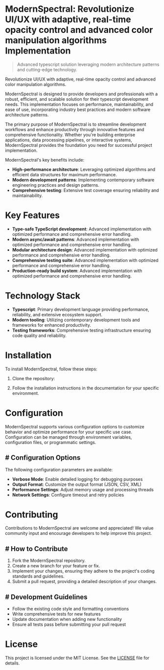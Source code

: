 <!-- fallback_ModernSpectral_20250802200640_50095 -->

# ModernSpectral: Revolutionize UI/UX with adaptive, real-time opacity control and advanced color manipulation algorithms Implementation
> Advanced typescript solution leveraging modern architecture patterns and cutting-edge technology.

Revolutionize UI/UX with adaptive, real-time opacity control and advanced color manipulation algorithms.

ModernSpectral is designed to provide developers and professionals with a robust, efficient, and scalable solution for their typescript development needs. This implementation focuses on performance, maintainability, and ease of use, incorporating industry best practices and modern software architecture patterns.

The primary purpose of ModernSpectral is to streamline development workflows and enhance productivity through innovative features and comprehensive functionality. Whether you're building enterprise applications, data processing pipelines, or interactive systems, ModernSpectral provides the foundation you need for successful project implementation.

ModernSpectral's key benefits include:

* **High-performance architecture**: Leveraging optimized algorithms and efficient data structures for maximum performance.
* **Modern development patterns**: Implementing contemporary software engineering practices and design patterns.
* **Comprehensive testing**: Extensive test coverage ensuring reliability and maintainability.

# Key Features

* **Type-safe TypeScript development**: Advanced implementation with optimized performance and comprehensive error handling.
* **Modern async/await patterns**: Advanced implementation with optimized performance and comprehensive error handling.
* **Modular architecture design**: Advanced implementation with optimized performance and comprehensive error handling.
* **Comprehensive testing suite**: Advanced implementation with optimized performance and comprehensive error handling.
* **Production-ready build system**: Advanced implementation with optimized performance and comprehensive error handling.

# Technology Stack

* **Typescript**: Primary development language providing performance, reliability, and extensive ecosystem support.
* **Modern tooling**: Utilizing contemporary development tools and frameworks for enhanced productivity.
* **Testing frameworks**: Comprehensive testing infrastructure ensuring code quality and reliability.

# Installation

To install ModernSpectral, follow these steps:

1. Clone the repository:


2. Follow the installation instructions in the documentation for your specific environment.

# Configuration

ModernSpectral supports various configuration options to customize behavior and optimize performance for your specific use case. Configuration can be managed through environment variables, configuration files, or programmatic settings.

## # Configuration Options

The following configuration parameters are available:

* **Verbose Mode**: Enable detailed logging for debugging purposes
* **Output Format**: Customize the output format (JSON, CSV, XML)
* **Performance Settings**: Adjust memory usage and processing threads
* **Network Settings**: Configure timeout and retry policies

# Contributing

Contributions to ModernSpectral are welcome and appreciated! We value community input and encourage developers to help improve this project.

## # How to Contribute

1. Fork the ModernSpectral repository.
2. Create a new branch for your feature or fix.
3. Implement your changes, ensuring they adhere to the project's coding standards and guidelines.
4. Submit a pull request, providing a detailed description of your changes.

## # Development Guidelines

* Follow the existing code style and formatting conventions
* Write comprehensive tests for new features
* Update documentation when adding new functionality
* Ensure all tests pass before submitting your pull request

# License

This project is licensed under the MIT License. See the [LICENSE](https://github.com/ludo53/ModernSpectral/blob/main/LICENSE) file for details.
